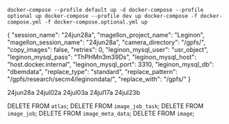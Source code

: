 


`docker-compose --profile default up -d
docker-compose --profile optional up
docker-compose --profile dev up
docker-compose -f docker-compose.yml -f docker-compose.optional.yml up`

{
"session_name": "24jun28a",
"magellon_project_name": "Leginon",
"magellon_session_name": "24jun28a",
"camera_directory": "/gpfs/",
"copy_images": false,
"retries": 0,
"leginon_mysql_user": "usr_object",
"leginon_mysql_pass": "ThPHMn3m39Ds",
"leginon_mysql_host": "host.docker.internal",
"leginon_mysql_port": 3310,
"leginon_mysql_db": "dbemdata",
"replace_type": "standard",
"replace_pattern": "/gpfs/research/secm4/leginondata/",
"replace_with": "/gpfs/"
}


24jun28a  24jul02a  24jul03a 24jul17a 24jul23b


DELETE FROM  `atlas`;
DELETE FROM  `image_job_task`;
DELETE FROM  `image_job`;
DELETE FROM  `image_meta_data`;
DELETE FROM  `image`;




